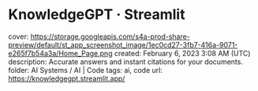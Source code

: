 # KnowledgeGPT · Streamlit

cover: https://storage.googleapis.com/s4a-prod-share-preview/default/st_app_screenshot_image/1ec0cd27-3fb7-416a-9071-e265f7b54a3a/Home_Page.png
created: February 6, 2023 3:08 AM (UTC)
description: Accurate answers and instant citations for your documents.
folder: AI Systems / AI | Code
tags: ai, code
url: https://knowledgegpt.streamlit.app/